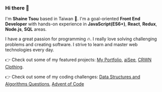 ### Hi there 👋

I'm __Shaine Tsou__ based in Taiwan 🚀.
I'm a goal-oriented __Front End Developer__ with hands-on experience in __JavaScript(ES6+)__, __React__, __Redux__, __Node.js__, __SQL__ areas.

I have a great passion for programming 🔥. I really love solving challenging problems and creating software. I strive to learn and master web technologies every day.

👉 Check out some of my featured projects: [My Portfolio](https://www.shainetsou.space), [aiSee](https://shainetsou.github.io/aisee/), [CRWN Clothing](https://crwn-st-live.herokuapp.com/).

👉 Check out some of my coding challenges: [Data Structures and Algorithms Questions](https://github.com/ShaineTsou/ds-and-algo-js), [Advent of Code](https://github.com/ShaineTsou/advent-of-code)
